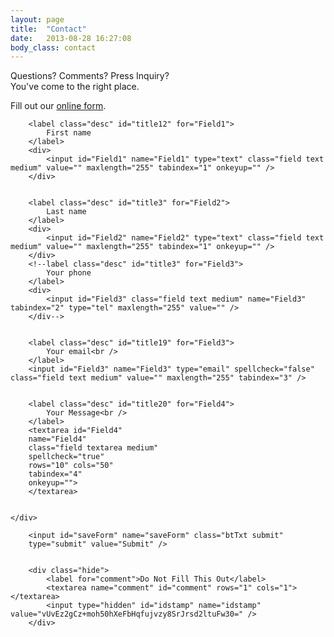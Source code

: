 ```yaml
---
layout: page
title:  "Contact"
date:   2013-08-28 16:27:08
body_class: contact
---
```



<p>Questions? Comments? Press Inquiry?<br />
You've come to the right place.</p>


<div id="wufoo-m3h8dz0d7dn01">
Fill out our <a href="https://biomod.wufoo.com/forms/m3h8dz0d7dn01">online form</a>.
</div>
<script type="text/javascript">var m3h8dz0d7dn01;(function(d, t) {
var s = d.createElement(t), options = {
'userName':'biomod',
'formHash':'m3h8dz0d7dn01',
'autoResize':true,
'height':'517',
'async':true,
'host':'wufoo.com',
'header':'show',
'ssl':true};
s.src = ('https:' == d.location.protocol ? 'https://' : 'http://') + 'secure.wufoo.com/scripts/embed/form.js';
s.onload = s.onreadystatechange = function() {
var rs = this.readyState; if (rs) if (rs != 'complete') if (rs != 'loaded') return;
try { m3h8dz0d7dn01 = new WufooForm();m3h8dz0d7dn01.initialize(options);m3h8dz0d7dn01.display(); } catch (e) {}};
var scr = d.getElementsByTagName(t)[0], par = scr.parentNode; par.insertBefore(s, scr);
})(document, 'script');</script>

<div class="row">
	<div class="two-thirds">

		<label class="desc" id="title12" for="Field1">
			First name
		</label>
		<div>
			<input id="Field1" name="Field1" type="text" class="field text medium" value="" maxlength="255" tabindex="1" onkeyup="" />
		</div>


		<label class="desc" id="title3" for="Field2">
			Last name
		</label>
		<div>
			<input id="Field2" name="Field2" type="text" class="field text medium" value="" maxlength="255" tabindex="1" onkeyup="" />
		</div>
		<!--label class="desc" id="title3" for="Field3">
			Your phone
		</label>
		<div>
			<input id="Field3" class="field text medium" name="Field3" tabindex="2" type="tel" maxlength="255" value="" />
		</div-->


		<label class="desc" id="title19" for="Field3">
			Your email<br />
		</label>
		<input id="Field3" name="Field3" type="email" spellcheck="false" class="field text medium" value="" maxlength="255" tabindex="3" />


		<label class="desc" id="title20" for="Field4">
			Your Message<br />
		</label>
		<textarea id="Field4"
		name="Field4"
		class="field textarea medium"
		spellcheck="true"
		rows="10" cols="50"
		tabindex="4"
		onkeyup="">
		</textarea>


	</div>
</div>


	    <input id="saveForm" name="saveForm" class="btTxt submit"
	    type="submit" value="Submit" />


		<div class="hide">
			<label for="comment">Do Not Fill This Out</label>
			<textarea name="comment" id="comment" rows="1" cols="1"></textarea>
			<input type="hidden" id="idstamp" name="idstamp" value="vUvEz2gCz+moh50hXeFbHqfujvzy8SrJrsd2ltuFw30=" />
		</div>



</form>



